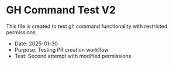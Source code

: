 # GH Command Test V2

This file is created to test gh command functionality with restricted permissions.

- Date: 2025-01-30
- Purpose: Testing PR creation workflow
- Test: Second attempt with modified permissions